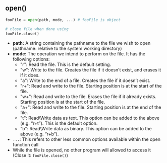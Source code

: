 ## open()
```python
fooFile = open(path, mode, ...) # fooFile is object

# close file when done using
fooFile.close()
```
* **path:** A string containing the pathname to the file we wish to open (pathname: relative to the system working directory)
* **mode:** The operation we intend to perform on the file. It has the following options:
  * "r": Read the file. This is the default setting.
  * "w": Write to the file. Creates the file if it doesn’t exist, and erases it if it does.
  * "a": Write to the end of a file. Creates the file if it doesn’t exist.
  * "r+": Read and write to the file. Starting position is at the start of the file.
  * "w+": Read and write to the file. Erases the file if it already exists. Starting position is at the start of the file.
  * "a+": Read and write to the file. Starting position is at the end of the file.
  * "t": Read\Write data as text. This option can be added to the above (e.g. “r+t”). This is the default option.
  * "b": Read\Write data as binary. This option can be added to the above (e.g. “r+b”).
* `...`: This refers to other less common options available within the open function call
* While the file is opened, no other program will allowed to access it (Close it: `fooFile.close()`)
